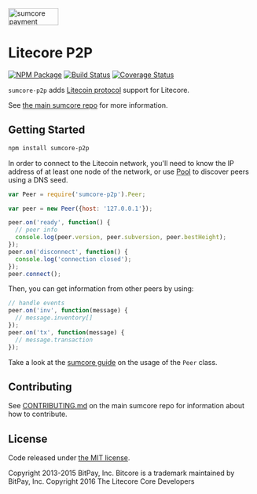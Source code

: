 <img src="http://bitcore.io/css/images/bitcore-p2p.svg" alt="sumcore payment protocol" height="35" width="102">

Litecore P2P
=======

[![NPM Package](https://img.shields.io/npm/v/sumcore-p2p.svg?style=flat-square)](https://www.npmjs.org/package/sumcore-p2p)
[![Build Status](https://img.shields.io/travis/sumcoinlab/sumcore-p2p.svg?branch=master&style=flat-square)](https://travis-ci.org/sumcoinlab/sumcore-p2p)
[![Coverage Status](https://img.shields.io/coveralls/sumcoinlab/sumcore-p2p.svg?style=flat-square)](https://coveralls.io/r/sumcoinlab/sumcore-p2p?branch=master)

`sumcore-p2p` adds [Litecoin protocol](https://en.bitcoin.it/wiki/Protocol_documentation) support for Litecore.

See [the main sumcore repo](https://github.com/sumcoinlab/sumcore) for more information.

## Getting Started

```sh
npm install sumcore-p2p
```
In order to connect to the Litecoin network, you'll need to know the IP address of at least one node of the network, or use [Pool](/docs/pool.md) to discover peers using a DNS seed.

```javascript
var Peer = require('sumcore-p2p').Peer;

var peer = new Peer({host: '127.0.0.1'});

peer.on('ready', function() {
  // peer info
  console.log(peer.version, peer.subversion, peer.bestHeight);
});
peer.on('disconnect', function() {
  console.log('connection closed');
});
peer.connect();
```

Then, you can get information from other peers by using:

```javascript
// handle events
peer.on('inv', function(message) {
  // message.inventory[]
});
peer.on('tx', function(message) {
  // message.transaction
});
```

Take a look at the [sumcore guide](http://sumcore.io/guide/peer.html) on the usage of the `Peer` class.

## Contributing

See [CONTRIBUTING.md](https://github.com/sumcoinlab/sumcore/blob/master/CONTRIBUTING.md) on the main sumcore repo for information about how to contribute.

## License

Code released under [the MIT license](https://github.com/sumcoinlab/sumcore/blob/master/LICENSE).

Copyright 2013-2015 BitPay, Inc. Bitcore is a trademark maintained by BitPay, Inc.
Copyright 2016 The Litecore Core Developers
